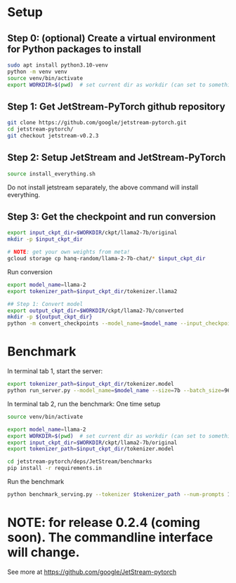 # Setup

## Step 0: (optional) Create a virtual environment for Python packages to install

```bash
sudo apt install python3.10-venv
python -m venv venv
source venv/bin/activate
export WORKDIR=$(pwd)  # set current dir as workdir (can set to something else)
```

## Step 1: Get JetStream-PyTorch github repository

```bash
git clone https://github.com/google/jetstream-pytorch.git
cd jetstream-pytorch/
git checkout jetstream-v0.2.3
```

## Step 2: Setup JetStream and JetStream-PyTorch
```bash
source install_everything.sh
```

Do not install jetstream separately, the above command will install everything.

## Step 3: Get the checkpoint and run conversion

```bash
export input_ckpt_dir=$WORKDIR/ckpt/llama2-7b/original
mkdir -p $input_ckpt_dir

# NOTE: get your own weights from meta!
gcloud storage cp hanq-random/llama-2-7b-chat/* $input_ckpt_dir
```

Run conversion
```bash
export model_name=llama-2
export tokenizer_path=$input_ckpt_dir/tokenizer.llama2

## Step 1: Convert model
export output_ckpt_dir=$WORKDIR/ckpt/llama2-7b/converted
mkdir -p ${output_ckpt_dir}
python -m convert_checkpoints --model_name=$model_name --input_checkpoint_dir=$input_ckpt_dir --output_checkpoint_dir=$output_ckpt_dir --quantize_weights=True
```

# Benchmark

In terminal tab 1, start the server:
```bash
export tokenizer_path=$input_ckpt_dir/tokenizer.model
python run_server.py --model_name=$model_name --size=7b --batch_size=96 --max_cache_length=2048 --checkpoint_path=$output_ckpt_dir   --tokenizer_path=$tokenizer_path --sharding_config="default_shardings/llama.yaml" --quantize_weights=1 --quantize_kv_cache=1

```

In terminal tab 2, run the benchmark:
One time setup
```bash
source venv/bin/activate

export model_name=llama-2
export WORKDIR=$(pwd)  # set current dir as workdir (can set to something else)
export input_ckpt_dir=$WORKDIR/ckpt/llama2-7b/original
export tokenizer_path=$input_ckpt_dir/tokenizer.model

cd jetstream-pytorch/deps/JetStream/benchmarks
pip install -r requirements.in
```

Run the benchmark
```bash
python benchmark_serving.py --tokenizer $tokenizer_path --num-prompts 1000  --dataset openorca --save-request-outputs --warmup-mode=sampled --model=$model_name
```


# NOTE: for release 0.2.4 (coming soon). The commandline interface will change.
See more at https://github.com/google/JetStream-pytorch
